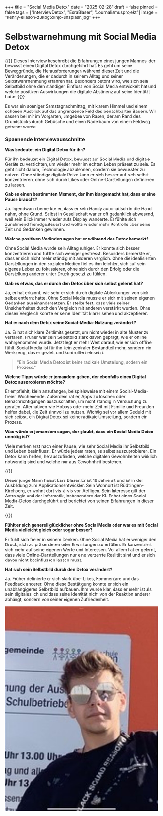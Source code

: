+++
title = "Social Media Detox"
date = "2025-02-28"
draft = false
pinned = false
tags = ["InterviewDetox", "EsraBlaser", "Journalismusprojekt"]
image = "kenny-eliason-z3kbg5xihjo-unsplash.jpg"
+++
# Selbstwarnehmung mit Social Media Detox

{{<lead>}}
Dieses Interview beschreibt die Erfahrungen eines jungen Mannes, der bewusst einen Digital Detox durchgeführt hat. Es geht um seine Beweggründe, die Herausforderungen während dieser Zeit und die Veränderungen, die er dadurch in seinem Alltag und seiner Selbstwahrnehmung erfahren hat. Besonders betont wird, wie sich sein Selbstbild ohne den ständigen Einfluss von Social Media entwickelt hat und welche positiven Auswirkungen die digitale Abstinenz auf seine Identität hatte. 
{{</lead>}}

Es war ein sonniger Samstagnachmittag, mit klarem Himmel und einem schönen Ausblick auf das angrenzende Feld des benachbarten Bauern. Wir sassen bei mir im Vorgarten, umgeben von Rasen, der am Rand des Grundstücks durch Gebüsche und einen Nadelbaum von einem Feldweg getrennt wurde.

### Spannende Interviewausschnitte

**Was bedeutet ein Digital Detox für ihn?**

Für ihn bedeutet ein Digital Detox, bewusst auf Social Media und digitale Geräte zu verzichten, um wieder mehr im echten Leben präsent zu sein. Es geht nicht darum, Technologie abzulehnen, sondern sie bewusster zu nutzen. Ohne ständige digitale Reize kann er sich besser auf sich selbst konzentrieren, ohne sich durch Likes oder Online-Darstellungen definieren zu lassen.

**Gab es einen bestimmten Moment, der ihm klargemacht hat, dass er eine Pause braucht?**

Ja. Irgendwann bemerkte er, dass er sein Handy automatisch in die Hand nahm, ohne Grund. Selbst in Gesellschaft war er oft gedanklich abwesend, weil sein Blick immer wieder aufs Display wanderte. Er fühlte sich zunehmend fremdgesteuert und wollte wieder mehr Kontrolle über seine Zeit und Gedanken gewinnen.

**Welche positiven Veränderungen hat er während des Detox bemerkt?**

Ohne Social Media wurde sein Alltag ruhiger. Er konnte sich besser konzentrieren und fühlte sich weniger gestresst. Besonders bemerkte er, dass er sich nicht mehr ständig mit anderen verglich. Ohne die idealisierten Darstellungen in den sozialen Medien fiel es ihm leichter, sich auf sein eigenes Leben zu fokussieren, ohne sich durch den Erfolg oder die Darstellung anderer unter Druck gesetzt zu fühlen.

**Gab es etwas, das er durch den Detox über sich selbst gelernt hat?**

Ja, er hat erkannt, wie sehr er sich durch digitale Ablenkungen von sich selbst entfernt hatte. Ohne Social Media musste er sich mit seinen eigenen Gedanken auseinandersetzen. Er stellte fest, dass viele seiner Unsicherheiten durch den Vergleich mit anderen verstärkt wurden. Ohne diesen Vergleich konnte er seine Identität klarer sehen und akzeptieren.

**Hat er nach dem Detox seine Social-Media-Nutzung verändert?**

Ja. Er hat sich klare Zeitlimits gesetzt, um nicht wieder in alte Muster zu verfallen. Früher war sein Selbstbild stark davon geprägt, wie er online wahrgenommen wurde. Jetzt legt er mehr Wert darauf, wie er sich offline fühlt. Social Media ist für ihn kein zentraler Bestandteil mehr, sondern ein Werkzeug, das er gezielt und kontrolliert einsetzt.

> "Ein Social Media Detox ist keine radikale Umstellung, sodern ein Prozess."

**Welche Tipps würde er jemandem geben, der ebenfalls einen Digital Detox ausprobieren möchte?**

Er empfiehlt, klein anzufangen, beispielsweise mit einem Social-Media-freien Wochenende. Außerdem rät er, Apps zu löschen oder Benachrichtigungen auszuschalten, um nicht ständig in Versuchung zu geraten. Alternativen wie Hobbys oder mehr Zeit mit Familie und Freunden helfen dabei, die Zeit sinnvoll zu nutzen. Wichtig sei vor allem Geduld mit sich selbst, ein Digital Detox sei keine radikale Umstellung, sondern ein Prozess.

**Was würde er jemandem sagen, der glaubt, dass ein Social Media Detox unnötig ist?**

Viele merken erst nach einer Pause, wie sehr Social Media ihr Selbstbild und Leben beeinflusst. Er würde jedem raten, es selbst auszuprobieren. Ein Detox kann helfen, herauszufinden, welche digitalen Gewohnheiten wirklich notwendig sind und welche nur aus Gewohnheit bestehen.

{{<box>}}

Dieser junge Mann heisst Esra Blaser. Er ist 18 Jahre alt und ist in der Ausbildung zum Applikationsentwickler. Sein Wohnort ist Rüdtlingen-Kirchberg, er wohnt dort vis-à-vis von Aefligen. Sein Interesse gilt der Astrologie und der Informatik, insbesondere der KI. Er hat einen Social-Media-Detox durchgeführt und berichtet von seinen Erfahrungen in dieser Zeit.

{{</box>}}

**Fühlt er sich generell glücklicher ohne Social Media oder war es mit Social Media vielleicht gleich oder sogar besser?**

Er fühlt sich freier in seinem Denken. Ohne Social Media hat er weniger den Druck, sich zu präsentieren oder Erwartungen zu erfüllen. Er konzentriert sich mehr auf seine eigenen Werte und Interessen. Vor allem hat er gelernt, dass viele Online-Darstellungen nur eine verzerrte Realität sind und er sich davon nicht beeinflussen lassen muss.

**Hat sich sein Selbstbild durch den Detox verändert?**

Ja. Früher definierte er sich stark über Likes, Kommentare und das Feedback anderer. Ohne diese Bestätigung konnte er sich ein unabhängigeres Selbstbild aufbauen. Ihm wurde klar, dass er mehr ist als sein digitales Ich und dass seine Identität nicht von der Reaktion anderer abhängt, sondern von seiner eigenen Zufriedenheit.

![](img_1336.jpeg)